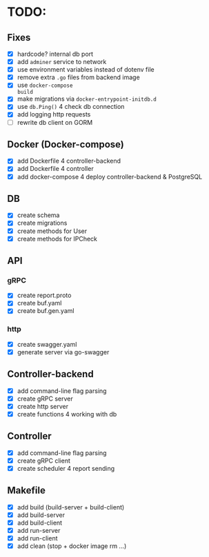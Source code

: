 # TODO:

## Fixes
- [x] hardcode? internal db port
- [x] add <code>adminer</code> service to network
- [x] use environment variables instead of dotenv file
- [x] remove extra <code>.go</code> files from backend image
- [x] use <code>docker-compose build</code>
- [x] make migrations via <code>docker-entrypoint-initdb.d</code>
- [x] use <code>db.Ping()</code> 4 check db connection
- [x] add logging http requests
- [ ] rewrite db client on GORM

## Docker (Docker-compose)
- [x] add Dockerfile 4 controller-backend
- [x] add Dockerfile 4 controller
- [x] add docker-compose 4 deploy controller-backend & PostgreSQL

## DB
- [x] create schema
- [x] create migrations
- [x] create methods for User
- [x] create methods for IPCheck

## API
### gRPC
- [x] create report.proto
- [x] create buf.yaml
- [x] create buf.gen.yaml

### http
- [x] create swagger.yaml 
- [x] generate server via go-swagger

## Controller-backend
- [x] add command-line flag parsing
- [x] create gRPC server
- [x] create http server
- [x] create functions 4 working with db

## Controller
- [x] add command-line flag parsing
- [x] create gRPC client
- [x] create scheduler 4 report sending

## Makefile
- [x] add build (build-server + build-client)
- [x] add build-server
- [x] add build-client
- [x] add run-server
- [x] add run-client
- [x] add clean (stop + docker image rm ...)
